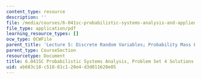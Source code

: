 ```yaml
---
content_type: resource
description: ''
file: /media/courses/6-041sc-probabilistic-systems-analysis-and-applied-probability-fall-2013/ab683c18c51881c120e4d3d011620e05_MIT6_041SCF13_assn04_sol.pdf
file_type: application/pdf
learning_resource_types: []
ocw_type: OCWFile
parent_title: 'Lecture 5: Discrete Random Variables; Probability Mass Functions; Expectations'
parent_type: CourseSection
resourcetype: Document
title: 6.041SC Probabilistic Systems Analysis, Problem Set 4 Solutions
uid: ab683c18-c518-81c1-20e4-d3d011620e05
---
```

